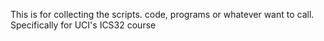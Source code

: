 This is for collecting the scripts. code, programs or whatever want to call. <br/>
Specifically for UCI's ICS32 course
